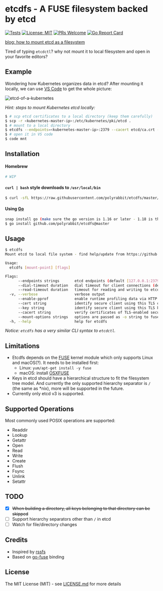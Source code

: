 # etcdfs - A FUSE filesystem backed by etcd

[![Tests](https://github.com/polyrabbit/etcdfs/workflows/Tests/badge.svg)](https://github.com/polyrabbit/etcdfs/actions)
[![License: MIT](https://img.shields.io/badge/License-MIT-brightgreen.svg)](https://opensource.org/licenses/MIT)
[![PRs Welcome](https://img.shields.io/badge/PRs-welcome-brightgreen.svg)](https://github.com/polyrabbit/my-token/pulls)
[![Go Report Card](https://goreportcard.com/badge/github.com/polyrabbit/etcdfs)](https://goreportcard.com/report/github.com/polyrabbit/etcdfs)

[blog: how to mount etcd as a filesystem](https://blog.betacat.io/post/2020/08/how-to-mount-etcd-as-a-filesystem/)

Tired of typing `etcdctl`? why not mount it to local filesystem and open in your favorite editors?

## Example

Wondering how Kubernetes organizes data in etcd? After mounting it locally, we can use [VS Code](https://code.visualstudio.com/) to get the whole picture:

![etcd-of-a-kubernetes](https://user-images.githubusercontent.com/2657334/89164446-b6b92e00-d5a9-11ea-93b9-218072ce73ff.png)

_Hint: steps to mount Kubernetes etcd locally:_

```bash
$ # scp etcd certificates to a local directory (keep them carefully)
$ scp -r <kubernetes-master-ip>:/etc/kubernetes/pki/etcd .
$ # mount to a local directory
$ etcdfs --endpoints=<kubernetes-master-ip>:2379 --cacert etcd/ca.crt --key etcd/server.key --cert etcd/server.crt mnt
$ # open it in VS code
$ code mnt
```

## Installation

#### Homebrew

```bash
# WIP
```

#### `curl | bash` style downloads to `/usr/local/bin`
```bash
$ curl -sfL https://raw.githubusercontent.com/polyrabbit/etcdfs/master/.godownloader.sh | bash -s -- -d -b /usr/local/bin
```

#### Using [Go](https://golang.org/)
```bash
snap install go (make sure the go version is 1.16 or later - 1.18 is the current stable version as of 2022/10/17)
$ go install github.com/polyrabbit/etcdfs@master
```

## Usage

```bash
$ etcdfs
Mount etcd to local file system - find help/update from https://github.com/leh327/etcdfs

Usage:
  etcdfs [mount-point] [flags]

Flags:
      --endpoints strings       etcd endpoints (default [127.0.0.1:2379])
      --dial-timeout duration   dial timeout for client connections (default 2s)
      --read-timeout duration   timeout for reading and writing to etcd (default 3s)
  -v, --verbose                 verbose output
      --enable-pprof            enable runtime profiling data via HTTP server. Address is at "http://localhost:9327/debug/pprof"
      --cert string             identify secure client using this TLS certificate file
      --key string              identify secure client using this TLS key file
      --cacert string           verify certificates of TLS-enabled secure servers using this CA bundle
      --mount-options strings   options are passed as -o string to fusermount (default [nonempty])
  -h, --help                    help for etcdfs
```

_Notice: `etcdfs` has a very similar CLI syntax to `etcdctl`._

## Limitations

* Etcdfs depends on the [FUSE](https://en.wikipedia.org/wiki/Filesystem_in_Userspace) kernel module which only supports Linux and macOS(?). It needs to be installed first:
    * Linux: `yum/apt-get install -y fuse`
    * macOS: install [OSXFUSE](https://osxfuse.github.io/)
* Keys in etcd should have a hierarchical structure to fit the filesystem tree model. And currently the only supported hierarchy separator is `/` (the same as *nix), more will be supported in the future. 
* Currently only etcd v3 is supported.

## Supported Operations

Most commonly used POSIX operations are supported:

* Readdir
* Lookup
* Getattr
* Open
* Read
* Write
* Create
* Flush
* Fsync
* Unlink
* Setattr

## TODO

- [x] ~~When building a directory, all keys belonging to that directory can be skipped~~
- [ ] Support hierarchy separators other than `/` in etcd
- [ ] Watch for file/directory changes

## Credits

 * Inspired by [rssfs](https://github.com/dertuxmalwieder/rssfs)
 * Based on [go-fuse](https://github.com/hanwen/go-fuse) binding

## License

The MIT License (MIT) - see [LICENSE.md](https://github.com/polyrabbit/etcdfs/blob/master/LICENSE) for more details
